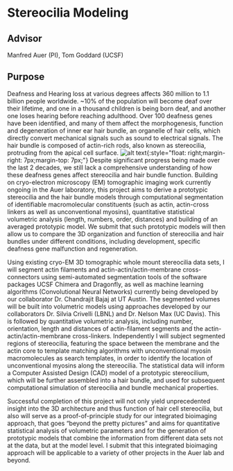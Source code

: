# Stereocilia Modeling

## Advisor
Manfred Auer (PI), Tom Goddard (UCSF)

## Purpose
Deafness and Hearing loss at various degrees affects 360 million to 1.1 billion people worldwide. ~10% of the population will become deaf over their lifetime, and one in a thousand children is being born deaf, and another one loses hearing before reaching adulthood. Over 100 deafness genes have been identified, and many of them affect the morphogenesis, function and degeneration of inner ear hair bundle, an organelle of hair cells, which directly convert mechanical signals such as sound to electrical signals. The hair bundle is composed of actin-rich rods, also known as stereocilia, protruding from the apical cell surface. ![alt text](https://upload.wikimedia.org/wikipedia/commons/f/fd/Stereocilia_of_frog_inner_ear.01.jpg){:style="float: right;margin-right: 7px;margin-top: 7px;"} Despite significant progress being made over the last 2 decades, we still lack a comprehensive understanding of how these deafness genes affect stereocilia and hair bundle function.
Building on cryo-electron microscopy (EM) tomographic imaging work currently ongoing in the Auer laboratory, this project aims to derive a prototypic stereocilia and the hair bundle models through computational segmentation of identifiable macromolecular constituents (such as actin, actin-cross linkers as well as unconventional myosins), quantitative statistical volumetric analysis (length, numbers, order, distances) and building of an averaged prototypic model. We submit that such prototypic models will then allow us to compare the 3D organization and function of stereocilia and hair bundles under different conditions, including development, specific deafness gene malfunction and regeneration.

Using existing cryo-EM 3D tomographic whole mount stereocilia data sets, I will segment actin filaments and actin-actin/actin-membrane cross-connectors using semi-automated segmentation tools of the software packages UCSF Chimera and Dragonfly, as well as machine learning algorithms (Convolutional Neural Networks) currently being developed by our collaborator Dr. Chandrajit Bajaj at UT Austin. The segmented volumes will be built into volumetric models using approaches developed by our collaborators Dr. Silvia Crivelli (LBNL) and Dr. Nelson Max (UC Davis). This is followed by quantitative volumetric analysis, including number, orientation, length and distances of actin-filament segments and the actin-actin/actin-membrane cross-linkers. Independently I will subject segmented regions of stereocilia, featuring the space between the membrane and the actin core to template matching algorithms with unconventional myosin macromolecules as search templates, in order to identify the location of unconventional myosins along the stereocilia. The statistical data will inform a Computer Assisted Design (CAD) model of a prototypic stereocilium, which will be further assembled into a hair bundle, and used for subsequent computational simulation of stereocilia and bundle mechanical properties.

Successful completion of this project will not only yield unprecedented insight into the 3D architecture and thus function of hair cell stereocilia, but also will serve as a proof-of-principle study for our integrated bioimaging approach, that goes “beyond the pretty pictures” and aims for quantitative statistical analysis of volumetric parameters and for the generation of prototypic models that combine the information from different data sets not at the data, but at the model level. I submit that this integrated bioimaging approach will be applicable to a variety of other projects in the Auer lab and beyond.
